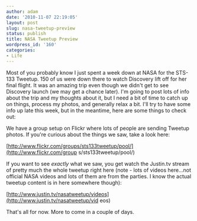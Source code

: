```yaml
---
author: adam
date: '2010-11-07 22:19:05'
layout: post
slug: nasa-tweetup-preview
status: publish
title: NASA Tweetup Preview
wordpress_id: '160'
categories:
- Life
---
```


Most of you probably know I just spent a week down at NASA for the STS-133
Tweetup. 150 of us were down there to watch Discovery lift off for her final
flight. It was an amazing trip even though we didn't get to see Discovery
launch (we may get a chance later). I'm going to post lots of info about the
trip and my thoughts about it, but I need a bit of time to catch up on things,
process my photos, and generally relax a bit. I'll try to have some info up
late this week, but in the meantime, here are some things to check out:

We have a group setup on Flickr where lots of people are sending Tweetup
photos. If you're curious about the things we saw, take a look here:

[http://www.flickr.com/groups/sts133tweetup/pool/](http://www.flickr.com/group
s/sts133tweetup/pool/)

If you want to see *exactly* what we saw, you get watch the Justin.tv stream
of pretty much the whole tweetup right here (note - lots of videos here...not
official NASA videos and lots of them are from the parties. I know the actual
tweetup content is in here somewhere though):

[http://www.justin.tv/nasatweetup/videos](http://www.justin.tv/nasatweetup/vid
eos)

That's all for now. More to come in a couple of days.

